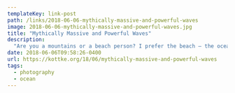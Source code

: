 ```yaml
---
templateKey: link-post
path: /links/2018-06-06-mythically-massive-and-powerful-waves
image: 2018-06-06-mythically-massive-and-powerful-waves.jpg
title: "Mythically Massive and Powerful Waves"
description:
  "Are you a mountains or a beach person? I prefer the beach — the ocean in particular, even though it scares the hell out of me sometimes. Photographer Rachael Talibart captures the power of the sea with her photos of waves kicked up by storms."
date: 2018-06-06T09:58:26-0400
url: https://kottke.org/18/06/mythically-massive-and-powerful-waves
tags:
  - photography
  - ocean
---
```


